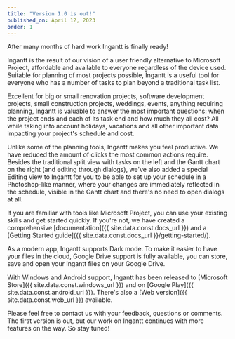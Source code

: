 ```yaml
---
title: "Version 1.0 is out!"
published_on: April 12, 2023
order: 1
---
```


After many months of hard work Ingantt is finally ready!

Ingantt is the result of our vision of a user friendly alternative to Microsoft Project, affordable and available to everyone regardless of the device used. Suitable for planning of most projects possible, Ingantt is a useful tool for everyone who has a number of tasks to plan beyond a traditional task list.

Excellent for big or small renovation projects, software development projects, small construction projects, weddings, events, anything requiring planning, Ingantt is valuable to answer the most important questions: when the project ends and each of its task end and how much they all cost? All while taking into account holidays, vacations and all other important data impacting your project's schedule and cost.

Unlike some of the planning tools, Ingantt makes you feel productive. We have reduced the amount of clicks the most common actions require. Besides the traditional split view with tasks on the left and the Gantt chart on the right (and editing through dialogs), we've also added a special Editing view to Ingantt for you to be able to set up your schedule in a Photoshop-like manner, where your changes are immediately reflected in the schedule, visible in the Gantt chart and there's no need to open dialogs at all.

If you are familiar with tools like Microsoft Project, you can use your existing skills and get started quickly. If you're not, we have created a comprehensive [documentation]({{ site.data.const.docs_url }}) and a [Getting Started guide]({{ site.data.const.docs_url }}/getting-started/).

As a modern app, Ingantt supports Dark mode. To make it easier to have your files in the cloud, Google Drive support is fully available, you can store, save and open your Ingantt files on your Google Drive.

With Windows and Android support, Ingantt has been released to [Microsoft Store]({{ site.data.const.windows_url }}) and on [Google Play]({{ site.data.const.android_url }}). There's also a [Web version]({{ site.data.const.web_url }}) available.

Please feel free to contact us with your feedback, questions or comments. The first version is out, but our work on Ingantt continues with more features on the way. So stay tuned!
